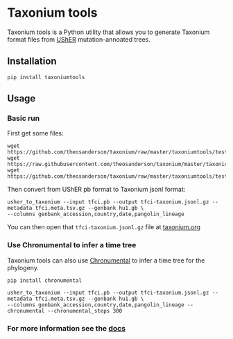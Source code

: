 # Taxonium tools

Taxonium tools is a Python utility that allows you to generate Taxonium format files from [UShER](https://usher-wiki.readthedocs.io/en/latest/) mutation-annoated trees.

## Installation

```
pip install taxoniumtools

```

## Usage

### Basic run

First get some files:

```
wget https://github.com/theosanderson/taxonium/raw/master/taxoniumtools/test_data/tfci.meta.tsv.gz
wget https://raw.githubusercontent.com/theosanderson/taxonium/master/taxoniumtools/test_data/hu1.gb
wget https://github.com/theosanderson/taxonium/raw/master/taxoniumtools/test_data/tfci.pb
```

Then convert from UShER pb format to Taxonium jsonl format:

```
usher_to_taxonium --input tfci.pb --output tfci-taxonium.jsonl.gz --metadata tfci.meta.tsv.gz --genbank hu1.gb \
--columns genbank_accession,country,date,pangolin_lineage
```

You can then open that `tfci-taxonium.jsonl.gz` file at [taxonium.org](http://taxonium.org)

### Use Chronumental to infer a time tree

Taxonium tools can also use [Chronumental](https://github.com/theosanderson/chronumental) to infer a time tree for the phylogeny.

```
pip install chronumental
```

```
usher_to_taxonium --input tfci.pb --output tfci-taxonium.jsonl.gz --metadata tfci.meta.tsv.gz --genbank hu1.gb \
--columns genbank_accession,country,date,pangolin_lineage --chronumental --chronumental_steps 300
```

### For more information see the [docs](https://docs.taxonium.org/en/latest/taxoniumtools.html)
